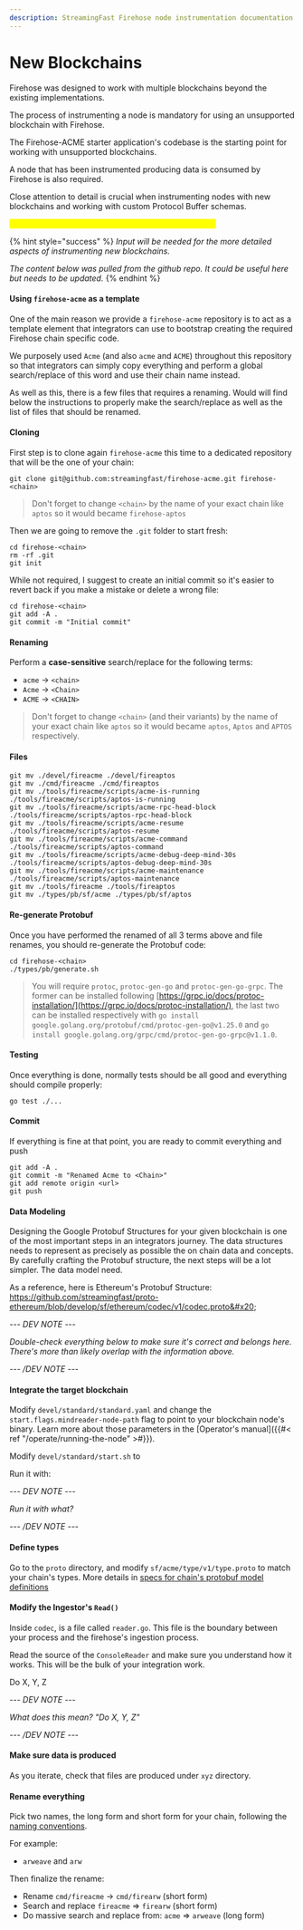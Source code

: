 ```yaml
---
description: StreamingFast Firehose node instrumentation documentation
---
```


# New Blockchains

Firehose was designed to work with multiple blockchains beyond the existing implementations.

The process of instrumenting a node is mandatory for using an unsupported blockchain with Firehose.

The Firehose-ACME starter application's codebase is the starting point for working with unsupported blockchains.

A node that has been instrumented producing data is consumed by Firehose is also required.&#x20;

Close attention to detail is crucial when instrumenting nodes with new blockchains and working with custom Protocol Buffer schemas.

_<mark style="color:yellow;">**\[\[slm:] content has not been updated below this line.]**</mark>_

{% hint style="success" %}
_Input will be needed for the more detailed aspects of instrumenting new blockchains._&#x20;

_The content below was pulled from the github repo. It could be useful here but needs to be updated._
{% endhint %}

#### Using `firehose-acme` as a template

One of the main reason we provide a `firehose-acme` repository is to act as a template element that integrators can use to bootstrap creating the required Firehose chain specific code.

We purposely used `Acme` (and also `acme` and `ACME`) throughout this repository so that integrators can simply copy everything and perform a global search/replace of this word and use their chain name instead.

As well as this, there is a few files that requires a renaming. Would will find below the instructions to properly make the search/replace as well as the list of files that should be renamed.

#### Cloning

First step is to clone again `firehose-acme` this time to a dedicated repository that will be the one of your chain:

```
git clone git@github.com:streamingfast/firehose-acme.git firehose-<chain>
```

> Don't forget to change `<chain>` by the name of your exact chain like `aptos` so it would became `firehose-aptos`

Then we are going to remove the `.git` folder to start fresh:

```
cd firehose-<chain>
rm -rf .git
git init
```

While not required, I suggest to create an initial commit so it's easier to revert back if you make a mistake or delete a wrong file:

```
cd firehose-<chain>
git add -A .
git commit -m "Initial commit"
```

#### Renaming

Perform a **case-sensitive** search/replace for the following terms:

* `acme` -> `<chain>`
* `Acme` -> `<Chain>`
* `ACME` -> `<CHAIN>`

> Don't forget to change `<chain>` (and their variants) by the name of your exact chain like `aptos` so it would became `aptos`, `Aptos` and `APTOS` respectively.

#### Files

```
git mv ./devel/fireacme ./devel/fireaptos
git mv ./cmd/fireacme ./cmd/fireaptos
git mv ./tools/fireacme/scripts/acme-is-running ./tools/fireacme/scripts/aptos-is-running
git mv ./tools/fireacme/scripts/acme-rpc-head-block ./tools/fireacme/scripts/aptos-rpc-head-block
git mv ./tools/fireacme/scripts/acme-resume ./tools/fireacme/scripts/aptos-resume
git mv ./tools/fireacme/scripts/acme-command ./tools/fireacme/scripts/aptos-command
git mv ./tools/fireacme/scripts/acme-debug-deep-mind-30s ./tools/fireacme/scripts/aptos-debug-deep-mind-30s
git mv ./tools/fireacme/scripts/acme-maintenance ./tools/fireacme/scripts/aptos-maintenance
git mv ./tools/fireacme ./tools/fireaptos
git mv ./types/pb/sf/acme ./types/pb/sf/aptos
```

#### Re-generate Protobuf

Once you have performed the renamed of all 3 terms above and file renames, you should re-generate the Protobuf code:

```
cd firehose-<chain>
./types/pb/generate.sh
```

> You will require `protoc`, `protoc-gen-go` and `protoc-gen-go-grpc`. The former can be installed following [https://grpc.io/docs/protoc-installation/](https://grpc.io/docs/protoc-installation/), the last two can be installed respectively with `go install google.golang.org/protobuf/cmd/protoc-gen-go@v1.25.0` and `go install google.golang.org/grpc/cmd/protoc-gen-go-grpc@v1.1.0`.

#### Testing

Once everything is done, normally tests should be all good and everything should compile properly:

```
go test ./...
```

#### Commit

If everything is fine at that point, you are ready to commit everything and push

```
git add -A .
git commit -m "Renamed Acme to <Chain>"
git add remote origin <url>
git push
```

#### Data Modeling&#x20;

Designing the Google Protobuf Structures for your given blockchain is one of the most important steps in an integrators journey. The data structures needs to represent as precisely as possible the on chain data and concepts. By carefully crafting the Protobuf structure, the next steps will be a lot simpler. The data model need.

As a reference, here is Ethereum's Protobuf Structure: https://github.com/streamingfast/proto-ethereum/blob/develop/sf/ethereum/codec/v1/codec.proto&#x20;

_--- DEV NOTE ---_

_Double-check everything below to make sure it's correct and belongs here. There's more than likely overlap with the information above._

_--- /DEV NOTE ---_

#### Integrate the target blockchain&#x20;

Modify `devel/standard/standard.yaml` and change the `start.flags.mindreader-node-path` flag to point to your blockchain node's binary. Learn more about those parameters in the \[Operator's manual]\(\{{#< ref "/operate/running-the-node" >#\}}).

Modify `devel/standard/start.sh` to

Run it with:&#x20;

_--- DEV NOTE ---_

_Run it with what?_&#x20;

_--- /DEV NOTE ---_

#### Define types

Go to the `proto` directory, and modify `sf/acme/type/v1/type.proto` to match your chain's types. More details in [specs for chain's protobuf model definitions](../integrate/protobuf-defs/)

#### Modify the Ingestor's `Read()`

Inside `codec`, is a file called `reader.go`. This file is the boundary between your process and the firehose's ingestion process.

Read the source of the `ConsoleReader` and make sure you understand how it works. This will be the bulk of your integration work.

Do X, Y, Z

_--- DEV NOTE ---_

_What does this mean? "Do X, Y, Z"_

_--- /DEV NOTE ---_

#### Make sure data is produced

As you iterate, check that files are produced under `xyz` directory.

#### Rename everything

Pick two names, the long form and short form for your chain, following the [naming conventions](../integrate/names/).

For example:

* `arweave` and `arw`

Then finalize the rename:

* Rename `cmd/fireacme` -> `cmd/firearw` (short form)
* Search and replace `fireacme` => `firearw` (short form)
* Do massive search and replace from: `acme` => `arweave` (long form)

